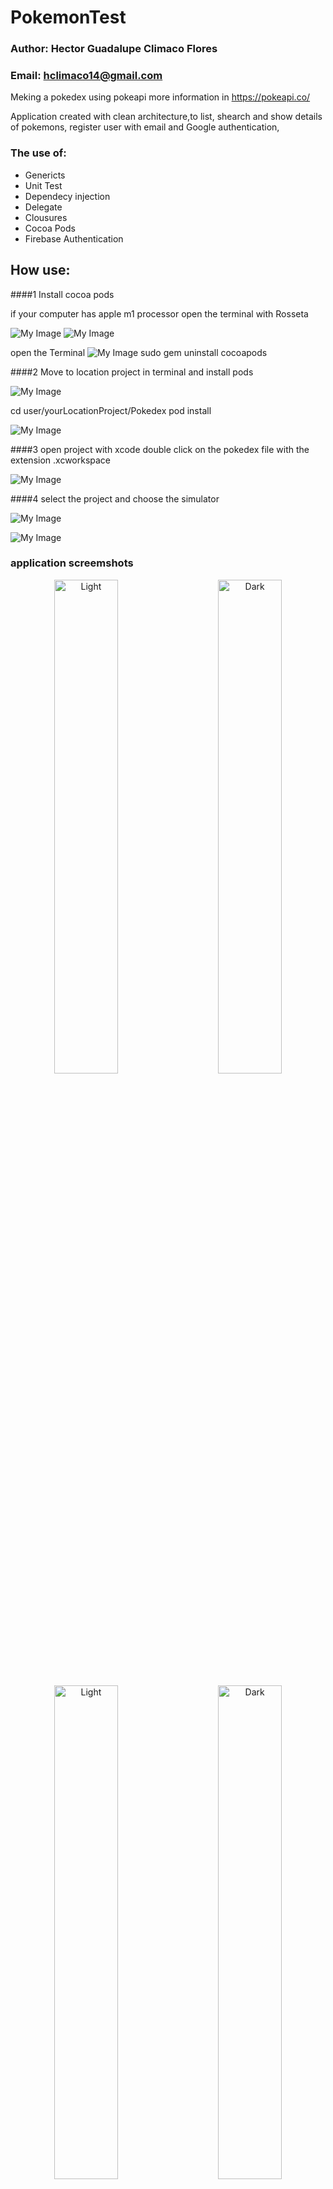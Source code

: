 # PokemonTest

### Author: Hector Guadalupe Climaco Flores
### Email: hclimaco14@gmail.com
Meking a pokedex using pokeapi more information in https://pokeapi.co/


 Application created with clean architecture,to list, shearch and show details of pokemons, register user with email and Google authentication,

### The use of:

- Genericts
- Unit Test
- Dependecy injection
- Delegate
- Clousures
- Cocoa Pods 
- Firebase Authentication

## How use:

####1 Install cocoa pods

if your computer has apple m1 processor open the terminal with Rosseta

![My Image](images/paso1.1.png) ![My Image](images/paso1.2.png)

open the Terminal 
![My Image](images/paso1.png)
sudo gem uninstall cocoapods

####2 Move to location project in terminal and install pods

![My Image](images/paso1.3.png)

cd user/yourLocationProject/Pokedex
pod install

![My Image](images/paso2.png)


####3 open project with xcode
double click on the pokedex file with the extension .xcworkspace

![My Image](images/paso2.1.png)

####4 select the project and choose the simulator

![My Image](images/paso3.png)

![My Image](images/paso3.1.png)


### application screemshots

<p align="center">
  <img alt="Light" src="images/app1.png" width="45%">
&nbsp; &nbsp; &nbsp; &nbsp;
  <img alt="Dark" src="images/app2.png" width="45%">
</p>


<p align="center">
  <img alt="Light" src="images/app3.png" width="45%">
&nbsp; &nbsp; &nbsp; &nbsp;
  <img alt="Dark" src="images/app4.png" width="45%">
</p>


 <img alt="Dark" src="images/app5.png" width="45%">